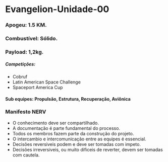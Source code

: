 # Evangelion-Unidade-00

### Apogeu: 1.5 KM.
### Combustível: Sólido.
### Payload: 1,2kg.

##### Competições: 
* Cobruf
* Latin American Space Challenge
* Spaceport America Cup

#### Sub equipes: Propulsão, Estrutura, Recuperação, Aviônica


### Manifesto NERV

* O conhecimento deve ser compartilhado.
* A documentação é parte fundamental do processo.
* Todos os membros fazem parte da construção do projeto.
* O intercambio e intercomunicação entre as equipes é essencial.
* Decisões reversiveis podem e deve ser tomadas com impeto.
* Decisões irreversiveis, ou muito dificeis de reverter, devem ser tomadas com cautela.

